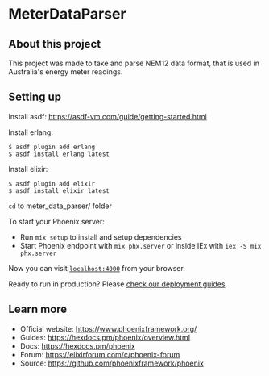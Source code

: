 # MeterDataParser

## About this project
This project was made to take and parse NEM12 data format, that is used in Australia's energy meter readings.

## Setting up

Install asdf: https://asdf-vm.com/guide/getting-started.html

Install erlang:
```
$ asdf plugin add erlang
$ asdf install erlang latest
```

Install elixir:
```
$ asdf plugin add elixir
$ asdf install elixir latest
```

`cd` to meter_data_parser/ folder

To start your Phoenix server:

  * Run `mix setup` to install and setup dependencies
  * Start Phoenix endpoint with `mix phx.server` or inside IEx with `iex -S mix phx.server`

Now you can visit [`localhost:4000`](http://localhost:4000) from your browser.

Ready to run in production? Please [check our deployment guides](https://hexdocs.pm/phoenix/deployment.html).

## Learn more

  * Official website: https://www.phoenixframework.org/
  * Guides: https://hexdocs.pm/phoenix/overview.html
  * Docs: https://hexdocs.pm/phoenix
  * Forum: https://elixirforum.com/c/phoenix-forum
  * Source: https://github.com/phoenixframework/phoenix
